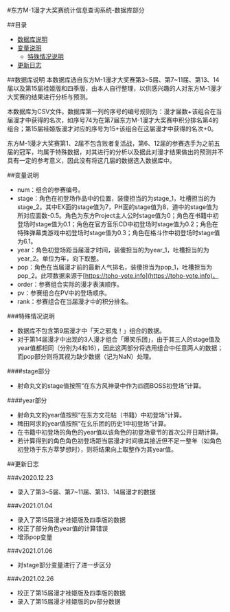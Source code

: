 #东方M-1漫才大奖赛统计信息查询系统-数据库部分

##目录
* [数据库说明](#数据库说明)
* [变量说明](#变量说明)
	* [特殊情况说明](#特殊情况说明)
* [更新日志](#更新日志)


##数据库说明
本数据库选自东方M-1漫才大奖赛第3~5届、第7~11届、第13、14届以及第15届袿姬版和四季版，由本人自行整理，以供感兴趣的人对东方M-1漫才大奖赛的结果进行分析与预测。

本数据库为CSV文件。数据库第一列的序号的编号规则为：漫才届数+该组合在当届漫才中获得的名次，如序号74为在第7届东方M-1漫才大奖赛中积分排名第4的组合；第15届袿姬版漫才对应的序号为15+该组合在这届漫才中获得的名次+0。

东方M-1漫才大奖赛第1、2届不包含败者复活战，第6、12届的参赛选手为之前五届的冠军，均属于特殊数据，对其进行的分析以及据此对漫才结果做出的预测并不具有一定的参考意义，因此没有将这几届的数据选入数据库中。


##变量说明
* num：组合的参赛编号。
* stage：角色在初登场作品中的位置，装傻担当的为stage_1，吐槽担当的为stage_2。其中EX面的stage值为7，PH面的stage值为8，道中的stage值为所对应面数-0.5。角色为东方Project主人公时stage值为0；角色在书籍中初登场时stage值为0.1；角色在官方音乐CD中初登场时stage值为0.2；角色在特殊弹幕类游戏中初登场时stage值为0.3；角色在格斗作中初登场时stage值为6.1。
* year：角色初登场距当届漫才时间，装傻担当的为year_1，吐槽担当的为year_2。单位为年，向下取整。
* pop：角色在当届漫才前的最新人气排名，装傻担当为pop_1，吐槽担当为pop_2。此项数据来源于[https://toho-vote.info](https://toho-vote.info)。
* order：参赛组合实际的漫才表演顺序。
* pv：参赛组合在PV中的登场顺序。
* rank：参赛组合在当届漫才中的积分排名。

###特殊情况说明
* 数据库不包含第9届漫才中「天之邪鬼！」组合的数据。
* 对于第14届漫才中出现的3人漫才组合「爆笑乐团」，由于其三人的stage值及year值都相同（分别为4和16），因此这两部分将选用组合中任意两人的数据；而pop部分则将其视为缺少数据（记为NaN）处理。

####stage部分
* 射命丸文的stage值按照“在东方风神录中作为四面BOSS初登场”计算。

####year部分
* 射命丸文的year值按照“在东方文花帖（书籍）中初登场”计算。
* 稗田阿求的year值按照“在幺乐团的历史1中初登场”计算。
* 在书籍中初登场的角色的year值以该角色的初登场章节的首次公开日期计算。
* 若计算得到的角色角色初登场距当届漫才时间极其接近但不足一整年（如角色初登场于东方萃梦想时），则将结果向上取整作为其year值。


##更新日志

###v2020.12.23
* 录入了第3~5届、第7~11届、第13、14届漫才的数据

###v2021.01.04
* 录入了第15届漫才袿姬版及四季版的数据
* 校正了部分角色year值的计算错误
* 增添pop变量

###v2021.01.06
* 对stage部分变量进行了进一步区分

###v2021.02.26
* 校正了第15届漫才袿姬版及四季版的数据
* 录入了第15届漫才袿姬版的pv部分数据